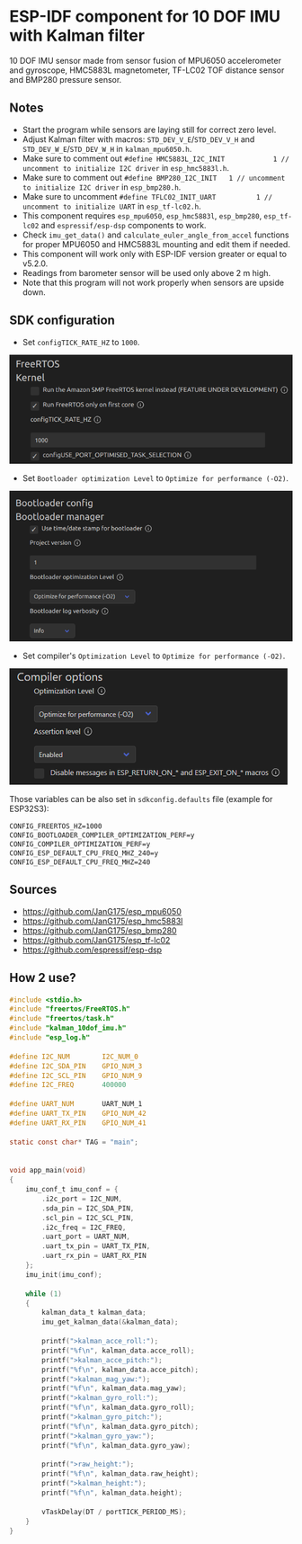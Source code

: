 # ESP-IDF component for 10 DOF IMU with Kalman filter
10 DOF IMU sensor made from sensor fusion of MPU6050 accelerometer and gyroscope, HMC5883L magnetometer, TF-LC02 TOF distance sensor and BMP280 pressure sensor.

## Notes
* Start the program while sensors are laying still for correct zero level.
* Adjust Kalman filter with macros: `STD_DEV_V_E`/`STD_DEV_V_H` and `STD_DEV_W_E`/`STD_DEV_W_H` in `kalman_mpu6050.h`.
* Make sure to comment out `#define HMC5883L_I2C_INIT            1 // uncomment to initialize I2C driver` in `esp_hmc5883l.h`.
* Make sure to comment out `#define BMP280_I2C_INIT   1 // uncomment to initialize I2C driver` in `esp_bmp280.h`.
* Make sure to uncomment `#define TFLC02_INIT_UART          1 // uncomment to initialize UART` in `esp_tf-lc02.h`.
* This component requires `esp_mpu6050`, `esp_hmc5883l`, `esp_bmp280`, `esp_tf-lc02` and `espressif/esp-dsp` components to work.
* Check `imu_get_data()` and `calculate_euler_angle_from_accel` functions for proper MPU6050 and HMC5883L mounting and edit them if needed.
* This component will work only with ESP-IDF version greater or equal to v5.2.0.
* Readings from barometer sensor will be used only above 2 m high.
* Note that this program will not work properly when sensors are upside down.

## SDK configuration
* Set `configTICK_RATE_HZ` to `1000`.

![tickrate](images/tickrate.png)

* Set `Bootloader optimization Level` to `Optimize for performance (-O2)`.

![bootloader](images/bootloader.png)

* Set compiler's `Optimization Level` to `Optimize for performance (-O2)`.

![compiler](images/compiler.png)

Those variables can be also set in `sdkconfig.defaults` file (example for ESP32S3):
```
CONFIG_FREERTOS_HZ=1000
CONFIG_BOOTLOADER_COMPILER_OPTIMIZATION_PERF=y
CONFIG_COMPILER_OPTIMIZATION_PERF=y
CONFIG_ESP_DEFAULT_CPU_FREQ_MHZ_240=y
CONFIG_ESP_DEFAULT_CPU_FREQ_MHZ=240
```

## Sources
* https://github.com/JanG175/esp_mpu6050
* https://github.com/JanG175/esp_hmc5883l
* https://github.com/JanG175/esp_bmp280
* https://github.com/JanG175/esp_tf-lc02
* https://github.com/espressif/esp-dsp

## How 2 use?
```C
#include <stdio.h>
#include "freertos/FreeRTOS.h"
#include "freertos/task.h"
#include "kalman_10dof_imu.h"
#include "esp_log.h"

#define I2C_NUM        I2C_NUM_0
#define I2C_SDA_PIN    GPIO_NUM_3
#define I2C_SCL_PIN    GPIO_NUM_9
#define I2C_FREQ       400000

#define UART_NUM       UART_NUM_1
#define UART_TX_PIN    GPIO_NUM_42
#define UART_RX_PIN    GPIO_NUM_41

static const char* TAG = "main";


void app_main(void)
{
    imu_conf_t imu_conf = {
        .i2c_port = I2C_NUM,
        .sda_pin = I2C_SDA_PIN,
        .scl_pin = I2C_SCL_PIN,
        .i2c_freq = I2C_FREQ,
        .uart_port = UART_NUM,
        .uart_tx_pin = UART_TX_PIN,
        .uart_rx_pin = UART_RX_PIN
    };
    imu_init(imu_conf);

    while (1)
    {
        kalman_data_t kalman_data;
        imu_get_kalman_data(&kalman_data);

        printf(">kalman_acce_roll:");
        printf("%f\n", kalman_data.acce_roll);
        printf(">kalman_acce_pitch:");
        printf("%f\n", kalman_data.acce_pitch);
        printf(">kalman_mag_yaw:");
        printf("%f\n", kalman_data.mag_yaw);
        printf(">kalman_gyro_roll:");
        printf("%f\n", kalman_data.gyro_roll);
        printf(">kalman_gyro_pitch:");
        printf("%f\n", kalman_data.gyro_pitch);
        printf(">kalman_gyro_yaw:");
        printf("%f\n", kalman_data.gyro_yaw);

        printf(">raw_height:");
        printf("%f\n", kalman_data.raw_height);
        printf(">kalman_height:");
        printf("%f\n", kalman_data.height);

        vTaskDelay(DT / portTICK_PERIOD_MS);
    }
}
```
